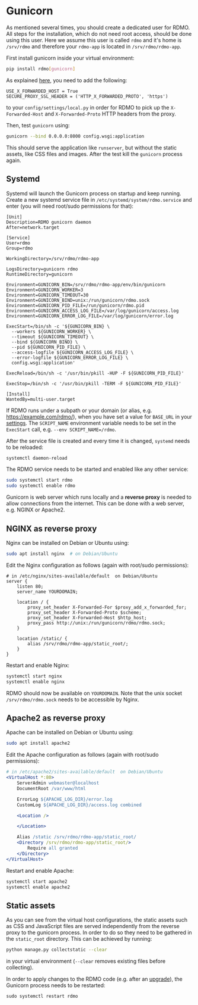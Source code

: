 # Gunicorn

As mentioned several times, you should create a dedicated user for RDMO. All steps for the installation, which do not need root access, should be done using this user. Here we assume this user is called `rdmo` and it's home is `/srv/rdmo` and therefore your `rdmo-app` is located in `/srv/rdmo/rdmo-app`.

First install gunicorn inside your virtual environment:

```bash
pip install rdmo[gunicorn]
```

As explained [here](../configuration/general.html#optional-reverse-proxy), you need to add the following:

```
USE_X_FORWARDED_HOST = True
SECURE_PROXY_SSL_HEADER = ('HTTP_X_FORWARDED_PROTO', 'https')
```

to your `config/settings/local.py` in order for RDMO to pick up the `X-Forwarded-Host` and `X-Forwarded-Proto` HTTP headers from the proxy.

Then, test `gunicorn` using:
```bash
gunicorn --bind 0.0.0.0:8000 config.wsgi:application
```

This should serve the application like `runserver`, but without the static assets, like CSS files and images. After the test kill the `gunicorn` process again.

## Systemd

Systemd will launch the Gunicorn process on startup and keep running. Create a new systemd service file in `/etc/systemd/system/rdmo.service` and enter (you will need root/sudo permissions for that):

```
[Unit]
Description=RDMO gunicorn daemon
After=network.target

[Service]
User=rdmo
Group=rdmo

WorkingDirectory=/srv/rdmo/rdmo-app

LogsDirectory=gunicorn rdmo
RuntimeDirectory=gunicorn

Environment=GUNICORN_BIN=/srv/rdmo/rdmo-app/env/bin/gunicorn
Environment=GUNICORN_WORKER=3
Environment=GUNICORN_TIMEOUT=30
Environment=GUNICORN_BIND=unix:/run/gunicorn/rdmo.sock
Environment=GUNICORN_PID_FILE=/run/gunicorn/rdmo.pid
Environment=GUNICORN_ACCESS_LOG_FILE=/var/log/gunicorn/access.log
Environment=GUNICORN_ERROR_LOG_FILE=/var/log/gunicorn/error.log

ExecStart=/bin/sh -c '${GUNICORN_BIN} \
  --workers ${GUNICORN_WORKER} \
  --timeout ${GUNICORN_TIMEOUT} \
  --bind ${GUNICORN_BIND} \
  --pid ${GUNICORN_PID_FILE} \
  --access-logfile ${GUNICORN_ACCESS_LOG_FILE} \
  --error-logfile ${GUNICORN_ERROR_LOG_FILE} \
  config.wsgi:application'

ExecReload=/bin/sh -c '/usr/bin/pkill -HUP -F ${GUNICORN_PID_FILE}'

ExecStop=/bin/sh -c '/usr/bin/pkill -TERM -F ${GUNICORN_PID_FILE}'

[Install]
WantedBy=multi-user.target
```

If RDMO runs under a subpath or your domain (or alias, e.g. <https://example.com/rdmo/>), when you have set a value for `BASE_URL` in your [settings](../configuration/general). The `SCRIPT_NAME` environment variable needs to be set in the `ExecStart` call, e.g. `--env SCRIPT_NAME=/rdmo`.

After the service file is created and every time it is changed, `systemd` needs to be reloaded:

```bash
systemctl daemon-reload
```

The RDMO service needs to be started and enabled like any other service:


```bash
sudo systemctl start rdmo
sudo systemctl enable rdmo
```

Gunicorn is web server which runs locally and a **reverse proxy** is needed to allow connections from the internet. This can be done with a web server, e.g. NGINX or Apache2.

## NGINX as reverse proxy

Nginx can be installed on Debian or Ubuntu using:

```bash
sudo apt install nginx  # on Debian/Ubuntu
```

Edit the Nginx configuration as follows (again with root/sudo permissions):

```nginx
# in /etc/nginx/sites-available/default  on Debian/Ubuntu
server {
    listen 80;
    server_name YOURDOMAIN;

    location / {
        proxy_set_header X-Forwarded-For $proxy_add_x_forwarded_for;
        proxy_set_header X-Forwarded-Proto $scheme;
        proxy_set_header X-Forwarded-Host $http_host;
        proxy_pass http://unix:/run/gunicorn/rdmo/rdmo.sock;
    }

    location /static/ {
        alias /srv/rdmo/rdmo-app/static_root/;
    }
}
```

Restart and enable Nginx:

```bash
systemctl start nginx
systemctl enable nginx
```

RDMO should now be available on `YOURDOMAIN`. Note that the unix socket `/srv/rdmo/rdmo.sock` needs to be accessible by Nginx.

## Apache2 as reverse proxy

Apache can be installed on Debian or Ubuntu using:

```bash
sudo apt install apache2
```


Edit the Apache configuration as follows (again with root/sudo permissions):

```apache
# in /etc/apache2/sites-available/default  on Debian/Ubuntu
<VirtualHost *:80>
    ServerAdmin webmaster@localhost
    DocumentRoot /var/www/html

    ErrorLog ${APACHE_LOG_DIR}/error.log
    CustomLog ${APACHE_LOG_DIR}/access.log combined

    <Location />

    </Location>

    Alias /static /srv/rdmo/rdmo-app/static_root/
    <Directory /srv/rdmo/rdmo-app/static_root/>
        Require all granted
    </Directory>
</VirtualHost>
```

Restart and enable Apache:

```bash
systemctl start apache2
systemctl enable apache2
```

## Static assets

As you can see from the virtual host configurations, the static assets such as CSS and JavaScript files are served independently from the reverse proxy to the gunicorn process. In order to do so they need to be gathered in the `static_root` directory. This can be achieved by running:

```bash
python manage.py collectstatic --clear
```

in your virtual environment (`--clear` removes existing files before collecting).

In order to apply changes to the RDMO code (e.g. after an [upgrade](../upgrade/index)), the Gunicorn process needs to be restarted:

```
sudo systemctl restart rdmo
```
